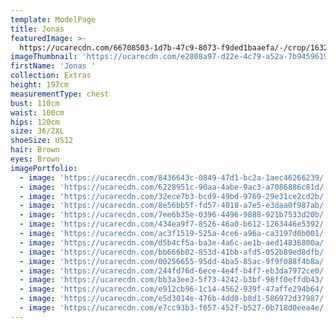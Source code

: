 ```yaml
---
template: ModelPage
title: Jonas
featuredImage: >-
  https://ucarecdn.com/66708503-1d7b-47c9-8073-f9ded1baaefa/-/crop/1632x2057/0,392/-/preview/
imageThumbnail: 'https://ucarecdn.com/e2808a97-d22e-4c79-a52a-7b945961979f/'
firstName: 'Jonas '
collection: Extras
height: 197cm
measurementType: chest
bust: 110cm
waist: 100cm
hips: 120cm
size: 36/2XL
shoeSize: US12
hair: Brown
eyes: Brown
imagePortfolio:
  - image: 'https://ucarecdn.com/8436643c-0849-47d1-bc2a-1aec46266239/'
  - image: 'https://ucarecdn.com/6228951c-90aa-4abe-9ac3-a7086886c81d/'
  - image: 'https://ucarecdn.com/32ece7b3-bcd9-49bd-9769-29e31ce2cd2b/'
  - image: 'https://ucarecdn.com/8e56bb5f-fd57-4018-a7e5-e3daa0f987ab/'
  - image: 'https://ucarecdn.com/7ee6b35e-0396-4496-9888-921b7533d20b/'
  - image: 'https://ucarecdn.com/434ea9f7-8526-46a0-b612-1263446e5392/'
  - image: 'https://ucarecdn.com/ac3f1519-525a-4ce6-a96a-ca3197d0b001/'
  - image: 'https://ucarecdn.com/d5b4cf5a-ba3e-4a6c-ae1b-aed14836800a/'
  - image: 'https://ucarecdn.com/bb666b02-853d-41bb-afd5-052b89ed8dfb/'
  - image: 'https://ucarecdn.com/00256655-95dd-4ba5-85ac-9f9f088f4b8a/'
  - image: 'https://ucarecdn.com/244fd76d-6ece-4e4f-b4f7-eb3da7972ce0/'
  - image: 'https://ucarecdn.com/bb3a3ee3-5f73-4242-b3bf-98ff0effdb43/'
  - image: 'https://ucarecdn.com/e912cb96-1c14-4562-939f-47affe294b64/'
  - image: 'https://ucarecdn.com/e5d3014e-476b-4dd0-b8d1-586972d37987/'
  - image: 'https://ucarecdn.com/e7cc93b3-f657-452f-b527-0b718d0eea4e/'
---
```


